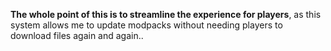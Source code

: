 **The whole point of this is to streamline the experience for players**, as this system allows me to update modpacks without needing players to download files again and again..
